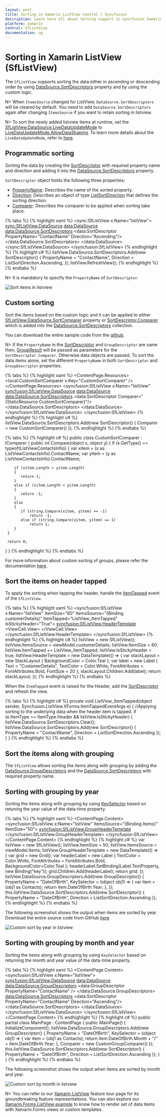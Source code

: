 ```yaml
---
layout: post
title: Sorting in Xamarin ListView control | Syncfusion
description: Learn here all about Sorting support in Syncfusion Xamarin ListView (SfListView) control, its elements and more.
platform: xamarin
control: SfListView
documentation: ug
---
```


# Sorting in Xamarin ListView (SfListView)

The `SfListView` supports sorting the data either in ascending or descending order by using [DataSource.SortDescriptors](https://help.syncfusion.com/cr/xamarin/Syncfusion.DataSource.DataSource.html#Syncfusion_DataSource_DataSource_SortDescriptors) property and by using the custom logic.

N> When `ItemsSource` changed for ListView, `DataSource.SortDescriptors` will be cleared by default. You need to add `DataSource.SortDescriptors` again after changing `ItemsSource` if you want to retain sorting in listview.

N> To sort the newly added listview items at runtime, set the [SfListView.DataSource.LiveDataUpdateMode](https://help.syncfusion.com/cr/xamarin/Syncfusion.DataSource.LiveDataUpdateMode.html) to [LiveDataUpdateMode.AllowDataShaping](https://help.syncfusion.com/cr/xamarin/Syncfusion.DataSource.LiveDataUpdateMode.html#Syncfusion_DataSource_LiveDataUpdateMode_AllowDataShaping). To learn more details about the `LiveDataUpdateMode`, refer to [here](https://help.syncfusion.com/xamarin/datasource/datasource-gettingstarted#defining-the-livedataupdatemode).

## Programmatic sorting

Sorting the data by creating the [SortDescriptor](https://help.syncfusion.com/cr/xamarin/Syncfusion.DataSource.SortDescriptor.html) with required property name and direction and adding it into the [DataSource.SortDescriptors](https://help.syncfusion.com/cr/xamarin/Syncfusion.DataSource.DataSource.html#Syncfusion_DataSource_DataSource_SortDescriptors) property.

`SortDescriptor` object holds the following three properties:

* [PropertyName](https://help.syncfusion.com/cr/xamarin/Syncfusion.DataSource.SortDescriptor.html#Syncfusion_DataSource_SortDescriptor_PropertyName): Describes the name of the sorted property.
* [Direction](https://help.syncfusion.com/cr/xamarin/Syncfusion.DataSource.SortDescriptor.html#Syncfusion_DataSource_SortDescriptor_Direction): Describes an object of type [ListSortDirection](https://help.syncfusion.com/cr/xamarin/Syncfusion.DataSource.ListSortDirection.html) that defines the sorting direction.
* [Comparer](https://help.syncfusion.com/cr/xamarin/Syncfusion.DataSource.SortDescriptor.html#Syncfusion_DataSource_SortDescriptor_Comparer): Describes the comparer to be applied when sorting take place.

{% tabs %}
{% highlight xaml %}
<ContentPage xmlns:syncfusion="clr-namespace:Syncfusion.ListView.XForms;assembly=Syncfusion.SfListView.XForms"
             xmlns:data="clr-namespace:Syncfusion.DataSource;assembly=Syncfusion.DataSource.Portable">
  <sync:SfListView x:Name="listView">
            <sync:SfListView.DataSource>
                <data:DataSource>
                    <data:DataSource.SortDescriptors>
                        <data:SortDescriptor PropertyName="ContactName" Direction="Ascending"/>
                    </data:DataSource.SortDescriptors>
                </data:DataSource>
            </sync:SfListView.DataSource>
  </syncfusion:SfListView>
</ContentPage>
{% endhighlight %}
{% highlight c# %}
listView.DataSource.SortDescriptors.Add(new SortDescriptor()
{
  PropertyName = "ContactName",
  Direction = ListSortDirection.Ascending,
}); 
listView.RefreshView();
{% endhighlight %}
{% endtabs %}

N> It is mandatory to specify the `PropertyName` of `SortDescriptor`.

![Sort items in listview](SfListView_images/SfListView-Sorting.png)

## Custom sorting

Sort the items based on the custom logic and it can be applied to either [SfListView.DataSource.SortComparer](https://help.syncfusion.com/cr/xamarin/Syncfusion.DataSource.DataSource.html#Syncfusion_DataSource_DataSource_SortComparer) property or [SortDescriptor.Comparer](https://help.syncfusion.com/cr/xamarin/Syncfusion.DataSource.SortDescriptor.html#Syncfusion_DataSource_SortDescriptor_Comparer) which is added into the [DataSource.SortDescriptors](https://help.syncfusion.com/cr/xamarin/Syncfusion.DataSource.DataSource.html#Syncfusion_DataSource_DataSource_SortDescriptors) collection.

You can download the entire sample code from the [github](https://github.com/SyncfusionExamples/xamarin-forms-listview-custom-sorting).

N> If the `PropertyName` in the [SortDescriptor](https://help.syncfusion.com/cr/xamarin/Syncfusion.DataSource.SortDescriptor.html) and `GroupDescriptor` are same then, [GroupResult](https://help.syncfusion.com/cr/xamarin/Syncfusion.DataSource.Extensions.GroupResult.html) will be passed as parameters for the `SortDescriptor.Comparer`. Otherwise data objects are passed. To sort the data items alone, set the different `PropertyName` in both `SortDescriptor` and `GroupDescriptor` properties.

{% tabs %}
{% highlight xaml %}
<ContentPage xmlns:syncfusion="clr-namespace:Syncfusion.ListView.XForms;assembly=Syncfusion.SfListView.XForms"
             xmlns:data="clr-namespace:Syncfusion.DataSource;assembly=Syncfusion.DataSource.Portable">
  <ContentPage.Resources>
    <ResourceDictionary>
      <local:CustomSortComparer x:Key="CustomSortComparer" />
    </ResourceDictionary>
  </ContentPage.Resources>
  <syncfusion:SfListView x:Name="listView"
    <syncfusion:SfListView.DataSource>
      <data:DataSource>
        <data:DataSource.SortDescriptors>
          <data:SortDescriptor Comparer="{StaticResource CustomSortComparer}"/>
        </data:DataSource.SortDescriptors>
      </data:DataSource>
    </syncfusion:SfListView.DataSource>
  </syncfusion:SfListView>
</ContentPage>
{% endhighlight %}
{% highlight c# %}
listView.DataSource.SortDescriptors.Add(new SortDescriptor()
{
  Comparer = new CustomSortComparer()
});
{% endhighlight %}
{% endtabs %}

{% tabs %}
{% highlight c# %}
public class CustomSortComparer : IComparer<object>
{
  public int Compare(object x, object y)
  {
     if (x.GetType() == typeof(ListViewContactsInfo))
     {
        var xitem = (x as ListViewContactsInfo).ContactName;
        var yitem = (y as ListViewContactsInfo).ContactName;

        if (xitem.Length > yitem.Length)
        {
           return 1;
        }
        else if (xitem.Length < yitem.Length)
        {
           return -1;
        }
        else
        {
           if (string.Compare(xitem, yitem) == -1)
               return -1;
           else if (string.Compare(xitem, yitem) == 1)
               return 1;
        }
     }

     return 0;
   }
}
{% endhighlight %}
{% endtabs %}

For more information about custom sorting of groups, please refer the documentation [here](https://help.syncfusion.com/xamarin/sflistview/grouping#custom-sorting-of-groups).

## Sort the items on header tapped

To apply the sorting when tapping the header, handle the [ItemTapped](https://help.syncfusion.com/cr/xamarin/Syncfusion.ListView.XForms.SfListView.html#Syncfusion_ListView_XForms_SfListView_ItemTapped) event of the `SfListView`.

{% tabs %}
{% highlight xaml %}
<ContentPage xmlns:syncfusion="clr-namespace:Syncfusion.ListView.XForms;assembly=Syncfusion.SfListView.XForms"
             xmlns:data="clr-namespace:Syncfusion.DataSource;assembly=Syncfusion.DataSource.Portable">
  <syncfusion:SfListView x:Name="listView" ItemSize="60"
                        ItemsSource="{Binding customerDetails}" 
                        ItemTapped="ListView_ItemTapped" 
                        IsStickyHeader="True">
    <syncfusion:SfListView.HeaderTemplate>
      <DataTemplate>
        <ViewCell>
          <ViewCell.View>
            <StackLayout BackgroundColor="Teal">
              <Label TextColor="White" FontSize="20" FontAttributes="Bold" Text="CustomerDetails" />
            </StackLayout>
          </ViewCell.View>
        </ViewCell>
      </DataTemplate>
    </syncfusion:SfListView.HeaderTemplate>
  </syncfusion:SfListView>
</ContentPage>
{% endhighlight %}
{% highlight c# %}
listView = new SfListView();
listView.ItemsSource = viewModel.customerDetails;
listView.ItemSize = 60;
listView.ItemTapped += ListView_ItemTapped;
listView.IsStickyHeader = true;
listView.HeaderTemplate = new DataTemplate(() => 
{
  var stackLayout = new StackLayout { BackgroundColor = Color.Teal };
  var label = new Label { Text = "CustomerDetails", TextColor = Color.White, 
                          FontAttributes = FontAttributes.Bold, FontSize = 20 };
  stackLayout.Children.Add(label);
  return stackLayout;
});
{% endhighlight %}
{% endtabs %}

When the `ItemTapped` event is raised for the Header, add the [SortDescriptor](https://help.syncfusion.com/cr/xamarin/Syncfusion.DataSource.SortDescriptor.html) and refresh the view.

{% tabs %}
{% highlight c# %}
private void ListView_ItemTapped(object sender, Syncfusion.ListView.XForms.ItemTappedEventArgs e)
{
  //Applying sorting to the underlying data when the header item is tapped.
  if (e.ItemType == ItemType.Header && listView.IsStickyHeader)
  {
    listView.DataSource.SortDescriptors.Clear();
    listView.DataSource.SortDescriptors.Add(new SortDescriptor()
    {
      PropertyName = "ContactName",
      Direction = ListSortDirection.Ascending
    });
  }
}
{% endhighlight %}
{% endtabs %}

## Sort the items along with grouping
 
The `SfListView` allows sorting the items along with grouping by adding the [DataSource.GroupDescriptors](https://help.syncfusion.com/cr/xamarin/Syncfusion.DataSource.DataSource.html#Syncfusion_DataSource_DataSource_GroupDescriptors) and the [DataSource.SortDescriptors](https://help.syncfusion.com/cr/xamarin/Syncfusion.DataSource.DataSource.html#Syncfusion_DataSource_DataSource_SortDescriptors) with required property name. 

## Sorting with grouping by year

Sorting the items along with grouping by using [KeySelector](https://help.syncfusion.com/cr/xamarin/Syncfusion.DataSource.GroupDescriptor.html#Syncfusion_DataSource_GroupDescriptor_KeySelector) based on retuning the year value of the data-time property.

{% tabs %}
{% highlight xaml %}
<ContentPage xmlns:syncfusion="clr-namespace:Syncfusion.ListView.XForms;assembly=Syncfusion.SfListView.XForms"
             xmlns:data="clr-namespace:Syncfusion.DataSource;assembly=Syncfusion.DataSource.Portable">
  <ContentPage.Content>
    <syncfusion:SfListView x:Name="listView" ItemsSource="{Binding Items}" ItemSize="50">
      <syncfusion:SfListView.GroupHeaderTemplate>
        <DataTemplate>
		  <Grid>
          <Label Text= "{Binding Key}" BackgroundColor="Teal" FontAttributes="Bold" TextColor="White"/>
		  </Grid>
        </DataTemplate>
      </syncfusion:SfListView.GroupHeaderTemplate>
    </syncfusion:SfListView>
  </ContentPage.Content>
</ContentPage>
{% endhighlight %}
{% highlight c# %}
var listView = new SfListView();
listView.ItemSize = 50;
listView.ItemsSource = viewModel.Items;
listView.GroupHeaderTemplate = new DataTemplate(() => 
{
   var grid = new Grid();
   var headerLabel = new Label
   {
   TextColor = Color.White,
   FontAttributes = FontAttributes.Bold,
   BackgroundColor=Color.Teal
   };
   headerLabel.SetBinding(Label.TextProperty, new Binding("key"));
   grid.Children.Add(headerLabel);
   return grid;
});
listView.DataSource.GroupDescriptors.Add(new GroupDescriptor()
{
  PropertyName = "DateOfBirth",
  KeySelector = (object obj1) =>
  {
   var item = (obj1 as Contacts);
   return item.DateOfBirth.Year;
  },
});
this.listView.DataSource.SortDescriptors.Add(new SortDescriptor()
{
  PropertyName = "DateOfBirth",
  Direction = ListSortDirection.Ascending
});
{% endhighlight %}
{% endtabs %}

The following screenshot shows the output when items are sorted by year. Download the entire source code from GitHub [here](https://github.com/SyncfusionExamples/Using-sorting-and-grouping-xamarin.forms-listview)

![Custom sort by year in listview](SfListView_images/SfListView-Sorting1.png)

## Sorting with grouping by month and year

Sorting the items along with grouping by using `KeySelector` based on returning the month and year value of the data-time property.

{% tabs %}
{% highlight xaml %}
<ContentPage xmlns:syncfusion="clr-namespace:Syncfusion.ListView.XForms;assembly=Syncfusion.SfListView.XForms"
             xmlns:data="clr-namespace:Syncfusion.DataSource;assembly=Syncfusion.DataSource.Portable">
  <ContentPage.Content>
    <syncfusion:SfListView x:Name="listView">
      <syncfusion:SfListView.DataSource>
        <data:DataSource>
        <data:DataSource.GroupDescriptors>
            <data:GroupDescriptor PropertyName="ContactName" />
          </data:DataSource.GroupDescriptors>
          <data:DataSource.SortDescriptors>
            <data:SortDescriptor PropertyName="ContactName" Direction="Ascending"/>
          </data:DataSource.SortDescriptors>
        </data:DataSource>
      </syncfusion:SfListView.DataSource>
    </syncfusion:SfListView>
  </ContentPage.Content>
</ContentPage>
{% endhighlight %}
{% highlight c# %}
public partial class MainPage : ContentPage
{
   public MainPage()
   {
       InitializeComponent();
       listView.DataSource.GroupDescriptors.Add(new GroupDescriptor()
       {
           PropertyName = "DateOfBirth",
           KeySelector = (object obj1) =>
           {
               var item = (obj1 as Contacts);
               return item.DateOfBirth.Month + "/" + item.DateOfBirth.Year;
           },
           Comparer = new CustomGroupComparer()
       });
       this.listView.DataSource.SortDescriptors.Add(new SortDescriptor()
       {
           PropertyName = "DateOfBirth",
           Direction = ListSortDirection.Ascending
       });
   }
}
{% endhighlight %}
{% endtabs %}

The following screenshot shows the output when items are sorted by month and year.

![Custom sort by month in listview](SfListView_images/SfListView-Sorting2.png)

N> You can refer to our [Xamarin ListView](https://www.syncfusion.com/xamarin-ui-controls/xamarin-listview) feature tour page for its groundbreaking feature representations. You can also explore our [Xamarin.Forms ListView example](https://github.com/SyncfusionExamples/ListView-GettingStarted-in-Xamarin-Forms) to know how to render set of data items with Xamarin.Forms views or custom templates.
